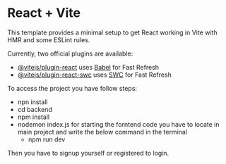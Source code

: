 # React + Vite

This template provides a minimal setup to get React working in Vite with HMR and some ESLint rules.

Currently, two official plugins are available:

- [@vitejs/plugin-react](https://github.com/vitejs/vite-plugin-react/blob/main/packages/plugin-react/README.md) uses [Babel](https://babeljs.io/) for Fast Refresh
- [@vitejs/plugin-react-swc](https://github.com/vitejs/vite-plugin-react-swc) uses [SWC](https://swc.rs/) for Fast Refresh

To access the project you have follow steps:

- npn install
- cd backend
- npm install
- nodemon index.js
for starting the forntend code you have to locate in main project and write the below command in the terminal
  - npm run dev
 
Then you have to signup yourself or registered to login.

